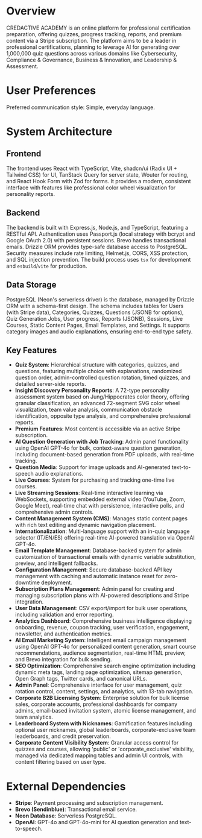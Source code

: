 # Overview

CREDACTIVE ACADEMY is an online platform for professional certification preparation, offering quizzes, progress tracking, reports, and premium content via a Stripe subscription. The platform aims to be a leader in professional certifications, planning to leverage AI for generating over 1,000,000 quiz questions across various domains like Cybersecurity, Compliance & Governance, Business & Innovation, and Leadership & Assessment.

# User Preferences

Preferred communication style: Simple, everyday language.

# System Architecture

## Frontend

The frontend uses React with TypeScript, Vite, shadcn/ui (Radix UI + Tailwind CSS) for UI, TanStack Query for server state, Wouter for routing, and React Hook Form with Zod for forms. It provides a modern, consistent interface with features like professional color wheel visualization for personality reports.

## Backend

The backend is built with Express.js, Node.js, and TypeScript, featuring a RESTful API. Authentication uses Passport.js (local strategy with bcrypt and Google OAuth 2.0) with persistent sessions. Brevo handles transactional emails. Drizzle ORM provides type-safe database access to PostgreSQL. Security measures include rate limiting, Helmet.js, CORS, XSS protection, and SQL injection prevention. The build process uses `tsx` for development and `esbuild`/`vite` for production.

## Data Storage

PostgreSQL (Neon's serverless driver) is the database, managed by Drizzle ORM with a schema-first design. The schema includes tables for Users (with Stripe data), Categories, Quizzes, Questions (JSONB for options), Quiz Generation Jobs, User progress, Reports (JSONB), Sessions, Live Courses, Static Content Pages, Email Templates, and Settings. It supports category images and audio explanations, ensuring end-to-end type safety.

## Key Features

-   **Quiz System**: Hierarchical structure with categories, quizzes, and questions, featuring multiple choice with explanations, randomized question order, admin-controlled question rotation, timed quizzes, and detailed server-side reports.
-   **Insight Discovery Personality Reports**: A 72-type personality assessment system based on Jung/Hippocrates color theory, offering granular classification, an advanced 72-segment SVG color wheel visualization, team value analysis, communication obstacle identification, opposite type analysis, and comprehensive professional reports.
-   **Premium Features**: Most content is accessible via an active Stripe subscription.
-   **AI Question Generation with Job Tracking**: Admin panel functionality using OpenAI GPT-4o for bulk, context-aware question generation, including document-based generation from PDF uploads, with real-time tracking.
-   **Question Media**: Support for image uploads and AI-generated text-to-speech audio explanations.
-   **Live Courses**: System for purchasing and tracking one-time live courses.
-   **Live Streaming Sessions**: Real-time interactive learning via WebSockets, supporting embedded external video (YouTube, Zoom, Google Meet), real-time chat with persistence, interactive polls, and comprehensive admin controls.
-   **Content Management System (CMS)**: Manages static content pages with rich text editing and dynamic navigation placement.
-   **Internationalization**: Multi-language support with an in-quiz language selector (IT/EN/ES) offering real-time AI-powered translation via OpenAI GPT-4o.
-   **Email Template Management**: Database-backed system for admin customization of transactional emails with dynamic variable substitution, preview, and intelligent fallbacks.
-   **Configuration Management**: Secure database-backed API key management with caching and automatic instance reset for zero-downtime deployment.
-   **Subscription Plans Management**: Admin panel for creating and managing subscription plans with AI-powered descriptions and Stripe integration.
-   **User Data Management**: CSV export/import for bulk user operations, including validation and error reporting.
-   **Analytics Dashboard**: Comprehensive business intelligence displaying onboarding, revenue, coupon tracking, user verification, engagement, newsletter, and authentication metrics.
-   **AI Email Marketing System**: Intelligent email campaign management using OpenAI GPT-4o for personalized content generation, smart course recommendations, audience segmentation, real-time HTML preview, and Brevo integration for bulk sending.
-   **SEO Optimization**: Comprehensive search engine optimization including dynamic meta tags, landing page optimization, sitemap generation, Open Graph tags, Twitter cards, and canonical URLs.
-   **Admin Panel**: Comprehensive interface for user management, quiz rotation control, content, settings, and analytics, with 13-tab navigation.
-   **Corporate B2B Licensing System**: Enterprise solution for bulk license sales, corporate accounts, professional dashboards for company admins, email-based invitation system, atomic license management, and team analytics.
-   **Leaderboard System with Nicknames**: Gamification features including optional user nicknames, global leaderboards, corporate-exclusive team leaderboards, and credit preservation.
-   **Corporate Content Visibility System**: Granular access control for quizzes and courses, allowing 'public' or 'corporate_exclusive' visibility, managed via dedicated mapping tables and admin UI controls, with content filtering based on user type.

# External Dependencies

-   **Stripe**: Payment processing and subscription management.
-   **Brevo (Sendinblue)**: Transactional email service.
-   **Neon Database**: Serverless PostgreSQL.
-   **OpenAI**: GPT-4o and GPT-4o-mini for AI question generation and text-to-speech.